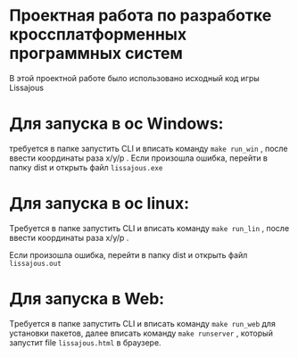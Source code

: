 # **Проектная работа по разработке кроссплатформенных программных систем**

В этой проектной работе было использовано исходный код игры Lissajous 

# Для запуска в ос Windows:

требуется в папке запустить CLI и вписать команду `make run_win`
, после ввести координаты раза x/y/p .
Если произошла ошибка, перейти в папку dist и открыть файл `lissajous.exe`

# Для запуска в ос linux:

Tребуется в папке запустить CLI и вписать команду `make run_lin`
, после ввести координаты раза x/y/p .

Если произошла ошибка, перейти в папку dist и открыть файл `lissajous.out`

# Для запуска в Web:

Tребуется в папке запустить CLI и вписать команду `make run_web` для установки пакетов, далее вписать команду `make runserver` , который запустит file `lissajous.html` в браузере.